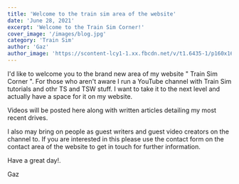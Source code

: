 ```yaml
---
title: 'Welcome to the train sim area of the website'
date: 'June 28, 2021'
excerpt: 'Welcome to the Train Sim Corner!'
cover_image: '/images/blog.jpg'
category: 'Train Sim'
author: 'Gaz'
author_image: 'https://scontent-lcy1-1.xx.fbcdn.net/v/t1.6435-1/p160x160/118444011_4795278887164573_5549446396378160274_n.jpg?_nc_cat=105&ccb=1-3&_nc_sid=7206a8&_nc_ohc=9BQnBPZAh7kAX91HOsI&_nc_ht=scontent-lcy1-1.xx&tp=6&oh=b3a02bb5cb4a0325b00df8315860bd7d&oe=60DE286D'
---
```


<!-- Markdown generator - https://jaspervdj.be/lorem-markdownum/ -->

I'd like to welcome you to the brand new area of my website " Train Sim Corner ". For those who aren't aware I run a YouTube channel with Train Sim tutorials and othr TS and TSW stuff. I want to take it to the next level and actually have a space for it on my website. 

Videos will be posted here along with written articles detailing my most recent drives. 

I also may bring on people as guest writers and guest video creators on the channel to. If you are interested in this please use the contact form on the contact area of the website to get in touch for further information.

Have a great day!.

Gaz